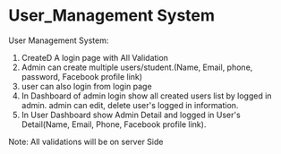# User_Management System

User Management System:

1. CreateD A login page with All Validation
2. Admin can create multiple users/student.(Name, Email, phone, password, Facebook profile link)
3. user can also login from login page
4. In Dashboard of admin login show all created users list by logged in admin. admin can edit, delete user's logged in information.
5. In User Dashboard show Admin Detail and logged in User's Detail(Name, Email, Phone, Facebook profile link).

Note: All validations will be on server Side
